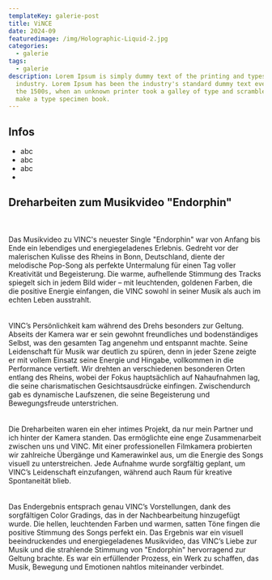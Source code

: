 ```yaml
---
templateKey: galerie-post
title: ViNCE
date: 2024-09
featuredimage: /img/Holographic-Liquid-2.jpg
categories:
  - galerie
tags:
  - galerie
description: Lorem Ipsum is simply dummy text of the printing and typesetting
  industry. Lorem Ipsum has been the industry's standard dummy text ever since
  the 1500s, when an unknown printer took a galley of type and scrambled it to
  make a type specimen book.
---
```

## Infos

- abc
- abc
- abc
- 
## Dreharbeiten zum Musikvideo "Endorphin"

<br/><br/>
Das Musikvideo zu VINC's neuester Single "Endorphin" war von Anfang bis Ende ein lebendiges und energiegeladenes Erlebnis. Gedreht vor der malerischen Kulisse des Rheins in Bonn, Deutschland, diente der melodische Pop-Song als perfekte Untermalung für einen Tag voller Kreativität und Begeisterung. Die warme, aufhellende Stimmung des Tracks spiegelt sich in jedem Bild wider – mit leuchtenden, goldenen Farben, die die positive Energie einfangen, die VINC sowohl in seiner Musik als auch im echten Leben ausstrahlt.  
<br/><br/>
VINC’s Persönlichkeit kam während des Drehs besonders zur Geltung. Abseits der Kamera war er sein gewohnt freundliches und bodenständiges Selbst, was den gesamten Tag angenehm und entspannt machte. Seine Leidenschaft für Musik war deutlich zu spüren, denn in jeder Szene zeigte er mit vollem Einsatz seine Energie und Hingabe, vollkommen in die Performance vertieft. Wir drehten an verschiedenen besonderen Orten entlang des Rheins, wobei der Fokus hauptsächlich auf Nahaufnahmen lag, die seine charismatischen Gesichtsausdrücke einfingen. Zwischendurch gab es dynamische Laufszenen, die seine Begeisterung und Bewegungsfreude unterstrichen.  
<br/><br/>
Die Dreharbeiten waren ein eher intimes Projekt, da nur mein Partner und ich hinter der Kamera standen. Das ermöglichte eine enge Zusammenarbeit zwischen uns und VINC. Mit einer professionellen Filmkamera probierten wir zahlreiche Übergänge und Kamerawinkel aus, um die Energie des Songs visuell zu unterstreichen. Jede Aufnahme wurde sorgfältig geplant, um VINC’s Leidenschaft einzufangen, während auch Raum für kreative Spontaneität blieb.  
<br/><br/>
Das Endergebnis entsprach genau VINC’s Vorstellungen, dank des sorgfältigen Color Gradings, das in der Nachbearbeitung hinzugefügt wurde. Die hellen, leuchtenden Farben und warmen, satten Töne fingen die positive Stimmung des Songs perfekt ein. Das Ergebnis war ein visuell beeindruckendes und energiegeladenes Musikvideo, das VINC’s Liebe zur Musik und die strahlende Stimmung von "Endorphin" hervorragend zur Geltung brachte. Es war ein erfüllender Prozess, ein Werk zu schaffen, das Musik, Bewegung und Emotionen nahtlos miteinander verbindet.  